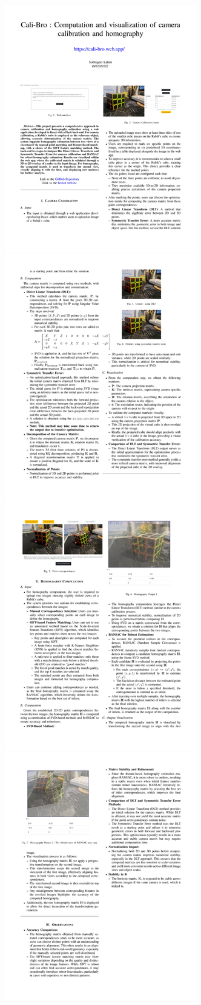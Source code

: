 ![Alt text](report_images/1.jpg)
![Alt text](report_images/2.jpg)
![Alt text](report_images/3.jpg)
![Alt text](report_images/4.jpg)